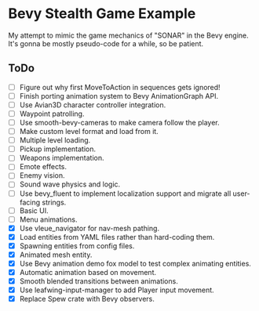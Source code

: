 # Bevy Stealth Game Example

My attempt to mimic the game mechanics of "SONAR" in the Bevy engine. It's gonna be mostly pseudo-code for a while, so be patient.

## ToDo

- [ ] Figure out why first MoveToAction in sequences gets ignored!
- [ ] Finish porting animation system to Bevy AnimationGraph API.
- [ ] Use Avian3D character controller integration.
- [ ] Waypoint patrolling.
- [ ] Use smooth-bevy-cameras to make camera follow the player.
- [ ] Make custom level format and load from it.
- [ ] Multiple level loading.
- [ ] Pickup implementation.
- [ ] Weapons implementation.
- [ ] Emote effects.
- [ ] Enemy vision.
- [ ] Sound wave physics and logic.
- [ ] Use bevy_fluent to implement localization support and migrate all user-facing strings.
- [ ] Basic UI.
- [ ] Menu animations.
- [x] Use vleue_navigator for nav-mesh pathing.
- [x] Load entities from YAML files rather than hard-coding them.
- [x] Spawning entities from config files.
- [x] Animated mesh entity.
- [x] Use Bevy animation demo fox model to test complex animating entities.
- [x] Automatic animation based on movement.
- [x] Smooth blended transitions between animations.
- [x] Use leafwing-input-manager to add Player input movement.
- [x] Replace Spew crate with Bevy observers.
